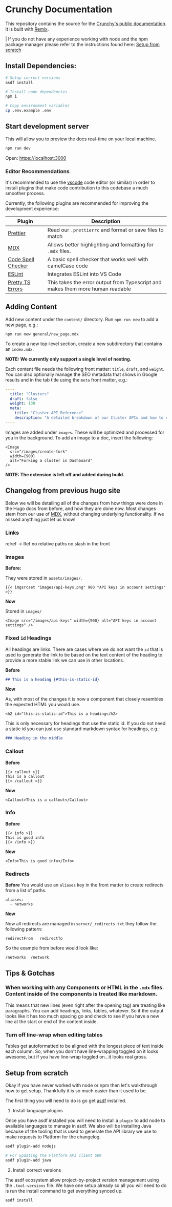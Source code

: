 # Crunchy Documentation

This repository contains the source for the [Crunchy's public documentation](https://docs.crunchybridge.com/). It is built with [Remix](https://remix.run/).

| If you do not have any experience working with node and the npm package manager please refer to the instructions found here: [Setup from scratch](#setup-from-scratch)

## Install Dependencies:

```bash
# Setup correct versions
asdf install

# Install node dependencies
npm i

# Copy environment variables
cp .env.example .env
```

## Start development server

This will allow you to preview the docs real-time on your local machine.

```bash
npm run dev
```

Open: [https://localhost:3000](https://localhost:3000)

### Editor Recommendations

It's recommended to use the [vscode](https://code.visualstudio.com/) code editor (or similar) in order to install plugins that make code contribution to this codebase a much smoother process.

Currently, the following plugins are recommended for improving the development experience:

| Plugin | Description |
| --- | --- |
| [Prettier](https://marketplace.visualstudio.com/items?itemName=esbenp.prettier-vscode) | Read our `.prettierrc` and format or save files to match |
| [MDX](https://marketplace.visualstudio.com/items?itemName=unifiedjs.vscode-mdx) | Allows better highlighting and formatting for `.mdx` files. |
| [Code Spell Checker](https://marketplace.visualstudio.com/items?itemName=streetsidesoftware.code-spell-checker) | A basic spell checker that works well with camelCase code |
| [ESLint](https://marketplace.visualstudio.com/items?itemName=dbaeumer.vscode-eslint) | Integrates ESLint into VS Code |
| [Pretty TS Errors](https://marketplace.visualstudio.com/items?itemName=yoavbls.pretty-ts-errors) | This takes the error output from Typescript and makes them more human readable |

## Adding Content

Add new content under the `content/` directory. Run `npm run new` to add a new page, e.g.:

    npm run new general/new_page.mdx

To create a new top-level section, create a new subdirectory that contains an `index.mdx`.

**NOTE: We currently only support a single level of nesting.**

Each content file needs the following front matter: `title`, `draft`, and `weight`. You can also optionally manage the SEO metadata that shows in Google results and in the tab title using the `meta` front matter, e.g.:

```yaml
----
  title: "Clusters"
  draft: false
  weight: 130
  meta:
    title: "Cluster API Reference"
    description: "A detailed breakdown of our Cluster APIs and how to use them."
----
```

Images are added under `images`. These will be optimized and processed for you in the background. To add an image to a doc, insert the following:

```tsx
<Image
  src="/images/create-fork"
  width={900}
  alt="Forking a cluster in Dashboard"
/>
```

**NOTE: The extension is left off and added during build.**

## Changelog from previous hugo site

Below we will be detailing all of the changes from how things were done in the Hugo docs from before, and how they are done now. Most changes stem from our use of [MDX](https://mdxjs.com/), without changing underlying functionality. If we missed anything just let us know!

### Links

relref -> Ref no relative paths no slash in the front

### Images

**Before:**

They were stored in `assets/images/`.

```
{{< imgsrcset "images/api-keys.png" 900 "API keys in account settings" >}}
```

**Now**

Stored in `images/`

```tsx
<Image src="/images/api-keys" width={900} alt="API keys in account settings" />
```

### Fixed `id` Headings

All headings are links. There are cases where we do not want the `id` that is used to generate the link to be based on the text content of the heading to provide a more stable link we can use in other locations.

**Before**

```md
## This is a heading {#this-is-static-id}
```

**Now**

As, with most of the changes it is now a component that closely resembles the expected HTML you would use.

```tsx
<h2 id="this-is-static-id">This is a heading</h2>
```

This is only necessary for headings that use the static id. If you do not need a static id you can just use standard markdown syntax for headings, e.g.:

```md
### Heading in the middle
```

### Callout

**Before**

```
{{< callout >}}
This is a callout
{{< /callout >}}
```

**Now**

```tsx
<Callout>This is a callout</Callout>
```

### Info

**Before**

```
{{< info >}}
This is good info
{{< /info >}}
```

**Now**

```tsx
<Info>This is good info</Info>
```

### Redirects

**Before** You would use an `aliases` key in the front matter to create redirects from a list of paths.

```
aliases:
  - networks
```

**Now**

Now all redirects are managed in `server/_redirects.txt` they follow the following pattern:

```
redirectFrom   redirectTo
```

So the example from before would look like:

```
/networks  /network
```

## Tips & Gotchas

### When working with any Components or HTML in the `.mdx` files. Content inside of the components is treated like markdown.

This means that new lines (even right after the opening tag) are treating like paragraphs. You can add headings, links, tables, whatever. So if the output looks like it has too much spacing go and check to see if you have a new line at the start or end of the content inside.

### Turn off line-wrap when editing tables

Tables get autoformatted to be aligned with the longest piece of text inside each column. So, when you don't have line-wrapping toggled on it looks awesome, but if you have line-wrap toggled on...it looks real gross.

## Setup from scratch

Okay if you have never worked with node or npm then let's walkthrough how to get setup. Thankfully it is so much easier than it used to be.

The first thing you will need to do is go get [asdf](https://asdf-vm.com/guide/getting-started.html#_1-install-dependencies) installed.

1. Install language plugins

Once you have asdf installed you will need to install a `plugin` to add node to available languages to manage in asdf. We also will be installing Java because of the tooling that is used to generate the API library we use to make requests to Platform for the changelog.

```bash
asdf plugin-add nodejs

# For updating the Platform API client SDK
asdf plugin-add java
```

2. Install correct versions

The asdf ecosystem allow project-by-project version management using the `.tool-versions` file. We have one setup already so all you will need to do is run the install command to get everything synced up.

```bash
asdf install
```
